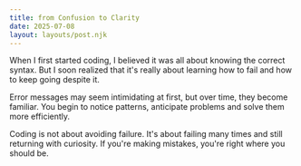 ```yaml
---
title: from Confusion to Clarity
date: 2025-07-08
layout: layouts/post.njk
---
```


When I first started coding, I believed it was all about knowing the correct syntax. But I soon realized that it's really about learning how to fail and how to keep going despite it.

Error messages may seem intimidating at first, but over time, they become familiar. You begin to notice patterns, anticipate problems and solve them more efficiently.

Coding is not about avoiding failure. It's about failing many times and still returning with curiosity. If you're making mistakes, you're right where you should be.
